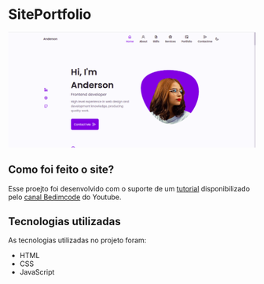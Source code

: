 # SitePortfolio

![Demo](sitePortfolio.png)

## Como foi feito o site?

 Esse proejto foi desenvolvido com o suporte de um [tutorial](https://www.youtube.com/watch?v=27JtRAI3QO8&t=1s) disponibilizado pelo [canal Bedimcode](https://www.youtube.com/channel/UCgkDs77BoEhMIgRUB4MKrtQ) do Youtube.
 
 ## Tecnologias utilizadas
 
 As tecnologias utilizadas no projeto foram:
 
 - HTML
 - CSS
 - JavaScript

